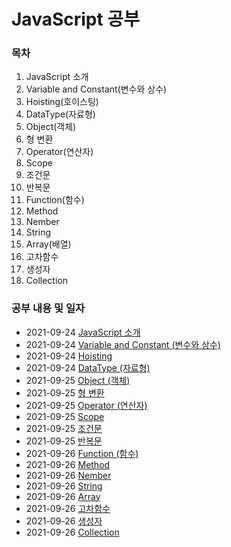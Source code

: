 # JavaScript 공부 

### 목차

1. JavaScript 소개
2. Variable and Constant(변수와 상수)
3. Hoisting(호이스팅)
4. DataType(자료형)
5. Object(객체)
6. 형 변환
7. Operator(연산자)
8. Scope
9. 조건문
10. 반복문
11. Function(함수)
12. Method
13. Nember
14. String
15. Array(배열)
16. 고차함수
17. 생성자
18. Collection
<!--
7. Arrow Function (화살표 함수)
8. DOM (문서 객체 모델)
9. IIFE (즉시 실행 함수)
10. Property -->


### 공부 내용 및 일자 

- 2021-09-24 [JavaScript 소개](./introduce/README.md)
- 2021-09-24 [Variable and Constant (변수와 상수)](./variable_constant/README.md)
- 2021-09-24 [Hoisting](./hoisting/README.md)
- 2021-09-24 [DataType (자료형)](./datatype/README.md)
- 2021-09-25 [Object (객체)](./object/README.md)
- 2021-09-25 [형 변환](./typecoercion/README.md)
- 2021-09-25 [Operator (연산자)](./operator/README.md)
- 2021-09-25 [Scope](./scope/README.md)
- 2021-09-25 [조건문](./condition/README.md)
- 2021-09-25 [반복문](./loop/README.md)
- 2021-09-26 [Function (함수)](./function/README.md)
- 2021-09-26 [Method](./method/README.md)
- 2021-09-26 [Nember](./number/README.md)
- 2021-09-26 [String](./string/README.md)
- 2021-09-26 [Array](./array/README.md)
- 2021-09-26 [고차함수](./higher-OrderFunction/README.md)
- 2021-09-26 [생성자](./constructor/README.md)
- 2021-09-26 [Collection](./collection/README.md)
<!--
- 2021-09-20 [Arrow Function (화살표 함수)](./arrowfunction/README.md)
- 2021-09-21 [DOM (문서 객체 모델)](./dom/README.md)
- 2021-09-22 [IIFE (즉시 실행 함수)](./iife/README.md)
- 2021-09-23 [Property](./property/README.md)
 -->
